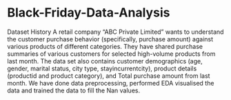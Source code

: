 # Black-Friday-Data-Analysis

Dataset History
A retail company “ABC Private Limited” wants to understand the customer purchase behavior (specifically, purchase amount) against various products of different categories. They have shared purchase summaries of various customers for selected high-volume products from last month.
The data set also contains customer demographics (age, gender, marital status, city type, stayincurrentcity), product details (productid and product category), and Total purchase amount from last month.
We have done data preprocessing, performed EDA visualised the data and trained the data to fill the Nan values.

